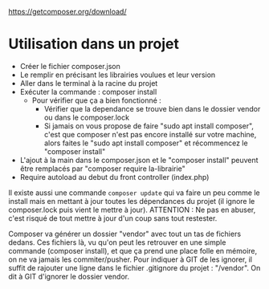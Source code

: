 https://getcomposer.org/download/

# Utilisation dans un projet

- Créer le fichier composer.json
- Le remplir en précisant les librairies voulues et leur version
- Aller dans le terminal à la racine du projet
- Exécuter la commande : composer install
    - Pour vérifier que ça a bien fonctionné :
        - Vérifier que la dependance se trouve bien dans le dossier vendor ou dans le composer.lock
        - Si jamais on vous propose de faire "sudo apt install composer", c'est que composer n'est pas encore installé sur votre machine, alors faites le "sudo apt install composer" et récommencez le "composer install"
- L'ajout à la main dans le composer.json et le "composer install" peuvent être remplacés par "composer require la-librairie"
- Require autoload au debut du front controller (index.php)

Il existe aussi une commande `composer update` qui va faire un peu comme le install mais en mettant à jour toutes les dépendances du projet (il ignore le composer.lock puis vient le mettre à jour).
ATTENTION : Ne pas en abuser, c'est risqué de tout mettre à jour d'un coup sans tout restester.

Composer va générer un dossier "vendor" avec tout un tas de fichiers dedans. Ces fichiers là, vu qu'on peut les retrouver en une simple commande (composer install), et que ça prend une place folle en mémoire, on ne va jamais les commiter/pusher. Pour indiquer à GIT de les ignorer, il suffit de rajouter une ligne dans le fichier .gitignore du projet : "/vendor".
On dit à GIT d'ignorer le dossier vendor.